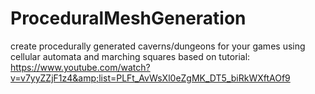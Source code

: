 # ProceduralMeshGeneration
create procedurally generated caverns/dungeons for your games using cellular automata and marching squares based on tutorial: https://www.youtube.com/watch?v=v7yyZZjF1z4&amp;list=PLFt_AvWsXl0eZgMK_DT5_biRkWXftAOf9
